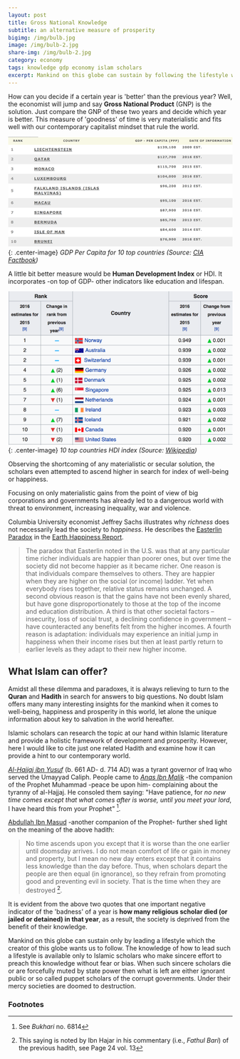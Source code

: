 ```yaml
---
layout: post
title: Gross National Knowledge
subtitle: an alternative measure of prosperity 
bigimg: /img/bulb.jpg
image: /img/bulb-2.jpg
share-img: /img/bulb-2.jpg
category: economy
tags: knowledge gdp economy islam scholars
excerpt: Mankind on this globe can sustain by following the lifestyle which the creator of this globe wants us to follow. This lifestyle is best known to the Islamic scholars who proclaim knowledge without fear or bias.
---
```


How can you decide if a certain year is 'better' than the previous year? Well, the economist will jump and say **Gross National Product** (GNP) is the solution. Just compare the GNP of these two years and decide which year is better. This measure of 'goodness' of time is very materialistic and fits well with our contemporary capitalist mindset that rule the world. 

![gdp per capita](/img/gdp-per-capita.png){: .center-image}
*GDP Per Capita for 10 top countries (Source: [CIA Factbook](https://www.cia.gov/library/publications/the-world-factbook/rankorder/2004rank.html))*

A little bit better measure would be **Human Development Index** or HDI. It incorporates -on top of GDP- other indicators like education and lifespan. 

![Human development index](/img/hdi-2016.png){: .center-image}
*10 top countries HDI index (Source: [Wikipedia](https://en.wikipedia.org/wiki/Human_Development_Index))*

Observing the shortcoming of any materialistic or secular solution, the scholars even attempted to ascend higher in search for index of well-being or happiness. 

Focusing on only materialistic gains from the point of view of big corporations and governments has already led to a dangerous world with threat to environment, increasing inequality, war and violence. 

Columbia University economist Jeffrey Sachs illustrates why *richness* does not necessarily lead the society to *happiness*. He describes the [Easterlin Paradox](https://en.wikipedia.org/wiki/Easterlin_paradox) in the [Earth Happiness Report](http://www.earth.columbia.edu/sitefiles/file/Sachs%20Writing/2012/World%20Happiness%20Report.pdf).

>The paradox that Easterlin noted in the U.S. was that at any particular time richer individuals are happier
than poorer ones, but over time the society did not become happier as it became richer. One reason is that individuals
compare themselves to others. They are happier when they are higher on the social (or income)
ladder. Yet when everybody rises together, relative status remains unchanged. A second obvious reason is
that the gains have not been evenly shared, but have gone disproportionately to those at the top of the income
and education distribution. A third is that other societal factors – insecurity, loss of social trust, a declining
confidence in government – have counteracted any benefits felt from the higher incomes. A fourth reason
is adaptation: individuals may experience an initial jump in happiness when their income rises but then at
least partly return to earlier levels as they adapt to their new higher income.

## What Islam can offer?

Amidst all these dilemma and paradoxes, it is always relieving to turn to the **Quran** and **Hadith** in search for answers to big questions. No doubt Islam offers many many interesting insights for the mankind when it comes to well-being, happiness and prosperity in this world, let alone the unique information about key to salvation in the world hereafter. 

Islamic scholars can research the topic at our hand within Islamic literature and provide a holistic framework of development and prosperity. However, here I would like to cite just one related Hadith and examine how it can provide a hint to our contemporary world. 

[*Al-Hajjaj ibn Yusuf*](https://en.wikipedia.org/wiki/Al-Hajjaj_ibn_Yusuf) (b. 661 AD- d. 714 AD) was a tyrant governor of Iraq who served the Umayyad Caliph. People came to [*Anas Ibn Malik*](https://en.wikipedia.org/wiki/Anas_ibn_Malik) -the companion of the Prophet Muhammad -peace be upon him- complaining about the tyranny of al-Hajjaj. He consoled them saying: "Have patience, for *no new time comes except that what comes after is worse, until you meet your lord*, I have heard this from your Prophet" [^1]. 

[Abdullah Ibn Masud](https://en.wikipedia.org/wiki/Abdullah_ibn_Masud) -another companion of the Prophet- further shed light on the meaning of the above hadith:

> No time ascends upon you except that it is worse than the one earlier until doomsday arrives. I do not mean comfort of life or gain in money and property, but I mean no new day enters except that it contains less knowledge than the day before. Thus, when scholars depart the people are then equal (in ignorance), so they refrain from promoting good and preventing evil in society. That is the time when they are destroyed [^2].

It is evident from the above two quotes that one important negative indicator of the 'badness' of a year is **how many religious scholar died (or jailed or detained) in that year**, as a result, the society is deprived from the benefit of their knowledge. 

Mankind on this globe can sustain only by leading a lifestyle which the creator of this globe wants us to follow. The knowledge of how to lead such a lifestyle is available only to Islamic scholars who make sincere effort to preach this knowledge without fear or bias. When such sincere scholars die or are forcefully muted by state power then what is left are either ignorant public or so called puppet scholars of the corrupt governments. Under their mercy societies are doomed to destruction. 



### Footnotes
[^1]: See *Bukhari* no. 6814
[^2]: This saying is noted by Ibn Hajar in his commentary (i.e., *Fathul Bari*) of the previous hadith, see Page 24 vol. 13